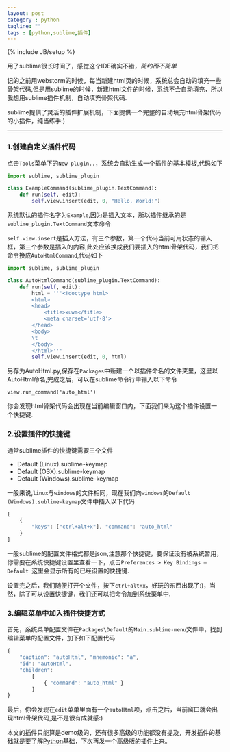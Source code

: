 ```yaml
---
layout: post
category : python
tagline: ""
tags : [python,sublime,插件]
---
```

{% include JB/setup %}

用了sublime很长时间了，感觉这个IDE确实不错，*简约而不简单*

记的之前用webstorm的时候，每当新建html页的时候，系统总会自动的填充一些骨架代码,但是用sublime的时候，新建html文件的时候，系统不会自动填充，所以
我想用sublime插件机制，自动填充骨架代码.

sublime提供了灵活的插件扩展机制，下面提供一个完整的自动填充html骨架代码的小插件，纯当练手:)

---

### 1.创建自定义插件代码

点击`Tools`菜单下的`New plugin..`，系统会自动生成一个插件的基本模板,代码如下

```python
import sublime, sublime_plugin

class ExampleCommand(sublime_plugin.TextCommand):
    def run(self, edit):
        self.view.insert(edit, 0, "Hello, World!")

```

系统默认的插件名字为`Example`,因为是插入文本，所以插件继承的是`sublime_plugin.TextCommand`文本命令

`self.view.insert`是插入方法，有三个参数，第一个代码当前可用状态的输入框，第三个参数是插入的内容,此处应该换成我们要插入的html骨架代码，我们把命令换成`AutoHtmlCommand`,代码如下

```python
import sublime, sublime_plugin

class AutoHtmlCommand(sublime_plugin.TextCommand):
    def run(self, edit):
        html = '''<!doctype html>
        <html>
        <head>
            <title>xuwm</title>
            <meta charset='utf-8'>
        </head>
        <body>
        \t
        </body>
        </html>'''
        self.view.insert(edit, 0, html)

```

另存为AutoHtml.py,保存在`Packages`中新建一个以插件命名的文件夹里，这里以AutoHtml命名,完成之后，可以在sublime命令行中输入以下命令

    view.run_command('auto_html')

你会发现html骨架代码会出现在当前编辑窗口内，下面我们来为这个插件设置一个快捷键.

### 2.设置插件的快捷键

通常sublime插件的快捷键需要三个文件

* Default (Linux).sublime-keymap
* Default (OSX).sublime-keymap
* Default (Windows).sublime-keymap

一般来说,`linux`与`windows`的文件相同，现在我们向`windows`的`Default (Windows).sublime-keymap`文件中插入以下代码

```js
[ 
    { 
        "keys": ["ctrl+alt+x"], "command": "auto_html"
    } 
]
```

一般sublime的配置文件格式都是json,注意那个快捷键，要保证没有被系统暂用，你需要在系统快捷键设置里查看一下，点击`Preferences > Key Bindings – Default `这里会显示所有的已经设置的快捷键.


设置完之后，我们随便打开个文件，按下`ctrl+alt+x`，好玩的东西出现了:)，当然，除了可以设置快捷键，我们还可以把命令加到系统菜单中.

### 3.编辑菜单中加入插件快捷方式

首先，系统菜单配置文件在`Packages\Default`的`Main.sublime-menu`文件中，找到编辑菜单的配置文件，加下如下配置代码

```js
{
    "caption": "autoHtml", "mnemonic": "a",
    "id": "autoHtml",
    "children":
        [
            { "command": "auto_html" }
        ]
}
```


最后，你会发现在`edit`菜单里面有一个`autoHtml`项，点击之后，当前窗口就会出现html骨架代码,是不是很有成就感:)

本文的插件只能算是demo级的，还有很多高级的功能都没有提及，开发插件的基础就是要了解[Python](http://www.python.org/)基础，下次再发一个高级版的插件上来。


